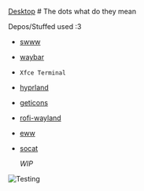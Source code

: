 [Desktop](https://femboy.beauty/CvRJe) # The dots what do they mean


Depos/Stuffed used :3
- [swww](https://github.com/LGFae/swww)
- [waybar](https://github.com/Alexays/Waybar)
- `Xfce Terminal`
- [hyprland](https://github.com/hyprwm/Hyprland)
- [geticons](https://git.sr.ht/~zethra/geticons)
- [rofi-wayland](https://github.com/lbonn/rofi)
- [eww](https://github.com/elkowar/eww)
- [socat](http://www.dest-unreach.org/socat/)

  *WIP*

 ![Testing](https://raw.githubusercontent.com/mrEtac/thedots/main/screenshot/2024-04-01-063413_hyprshot.png?token=GHSAT0AAAAAACQKUUFHEAKU75NSOVRF2NU4ZQNJGVQ)
